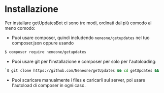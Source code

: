 # Installazione

Per installare getUpdatesBot ci sono tre modi, ordinati dal più comodo al meno comodo:

- Puoi usare composer, quindi includendo `neneone/getupdates` nel tuo composer.json oppure usando

```bash
$ composer require neneone/getupdates
```

- Puoi usare git per l'installazione e composer per solo per l'autoloading:

```bash
`$ git clone https://github.com/Neneone/getUpdates && cd getUpdates && composer update && composer dump-autoload`
```

- Puoi scaricare manualmente i files e caricarli sul server, poi usare l'autoload di composer in ogni caso.
